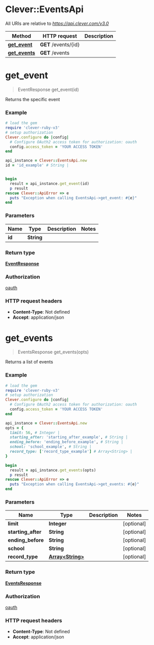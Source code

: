 # Clever::EventsApi

All URIs are relative to *https://api.clever.com/v3.0*

Method | HTTP request | Description
------------- | ------------- | -------------
[**get_event**](EventsApi.md#get_event) | **GET** /events/{id} | 
[**get_events**](EventsApi.md#get_events) | **GET** /events | 

# **get_event**
> EventResponse get_event(id)



Returns the specific event

### Example
```ruby
# load the gem
require 'clever-ruby-v3'
# setup authorization
Clever.configure do |config|
  # Configure OAuth2 access token for authorization: oauth
  config.access_token = 'YOUR ACCESS TOKEN'
end

api_instance = Clever::EventsApi.new
id = 'id_example' # String | 


begin
  result = api_instance.get_event(id)
  p result
rescue Clever::ApiError => e
  puts "Exception when calling EventsApi->get_event: #{e}"
end
```

### Parameters

Name | Type | Description  | Notes
------------- | ------------- | ------------- | -------------
 **id** | **String**|  | 

### Return type

[**EventResponse**](EventResponse.md)

### Authorization

[oauth](../README.md#oauth)

### HTTP request headers

 - **Content-Type**: Not defined
 - **Accept**: application/json



# **get_events**
> EventsResponse get_events(opts)



Returns a list of events

### Example
```ruby
# load the gem
require 'clever-ruby-v3'
# setup authorization
Clever.configure do |config|
  # Configure OAuth2 access token for authorization: oauth
  config.access_token = 'YOUR ACCESS TOKEN'
end

api_instance = Clever::EventsApi.new
opts = { 
  limit: 56, # Integer | 
  starting_after: 'starting_after_example', # String | 
  ending_before: 'ending_before_example', # String | 
  school: 'school_example', # String | 
  record_type: ['record_type_example'] # Array<String> | 
}

begin
  result = api_instance.get_events(opts)
  p result
rescue Clever::ApiError => e
  puts "Exception when calling EventsApi->get_events: #{e}"
end
```

### Parameters

Name | Type | Description  | Notes
------------- | ------------- | ------------- | -------------
 **limit** | **Integer**|  | [optional] 
 **starting_after** | **String**|  | [optional] 
 **ending_before** | **String**|  | [optional] 
 **school** | **String**|  | [optional] 
 **record_type** | [**Array&lt;String&gt;**](String.md)|  | [optional] 

### Return type

[**EventsResponse**](EventsResponse.md)

### Authorization

[oauth](../README.md#oauth)

### HTTP request headers

 - **Content-Type**: Not defined
 - **Accept**: application/json



